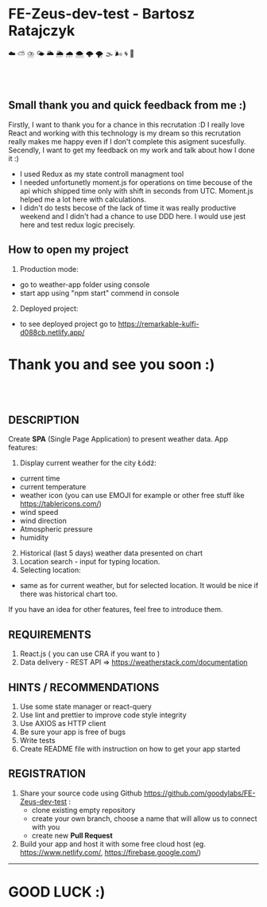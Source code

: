# **FE-Zeus-dev-test - Bartosz Ratajczyk**

☁️ ⛅ ⛈️ 🌤️ 🌥️ 🌦️ 🌧️ 🌨️ 🌩️ 🌪️ 🌫️ 🌬️ 🌀 🌈

<br/><br/>

## Small thank you and quick feedback from me :)

Firstly, I want to thank you for a chance in this recrutation :D I really love React and working with this technology is my dream so this recrutation really makes me happy even if I don't complete this asigment sucesfully.
Secendly, I want to get my feedback on my work and talk about how I done it :)

- I used Redux as my state controll managment tool
- I needed unfortunetly moment.js for operations on time becouse of the api which shipped time only with shift in seconds from UTC. Moment.js helped me a lot here with calculations.
- I didn't do tests becose of the lack of time it was really productive weekend and I didn't had a chance to use DDD here. I would use jest here and test redux logic precisely.

## How to open my project

1. Production mode:

- go to weather-app folder using console
- start app using "npm start" commend in console

2. Deployed project:

- to see deployed project go to https://remarkable-kulfi-d088cb.netlify.app/

# Thank you and see you soon :)

<br/><br/>

## DESCRIPTION

Create **SPA** (Single Page Application) to present weather data.
App features:

1. Display current weather for the city Łódź:

- current time
- current temperature
- weather icon (you can use EMOJI for example or other free stuff like https://tablericons.com/)
- wind speed
- wind direction
- Atmospheric pressure
- humidity

2. Historical (last 5 days) weather data presented on chart
3. Location search - input for typing location.
4. Selecting location:

- same as for current weather, but for selected location. It would be nice if there was historical chart too.

If you have an idea for other features, feel free to introduce them.

## REQUIREMENTS

1. React.js ( you can use CRA if you want to )
2. Data delivery - REST API => https://weatherstack.com/documentation

## HINTS / RECOMMENDATIONS

1. Use some state manager or react-query
2. Use lint and prettier to improve code style integrity
3. Use AXIOS as HTTP client
4. Be sure your app is free of bugs
5. Write tests
6. Create README file with instruction on how to get your app started

## REGISTRATION

1. Share your source code using Github https://github.com/goodylabs/FE-Zeus-dev-test :
   - clone existing empty repository
   - create your own branch, choose a name that will allow us to connect with you
   - create new **Pull Request**
2. Build your app and host it with some free cloud host (eg. https://www.netlify.com/, https://firebase.google.com/)

---

# GOOD LUCK :)
